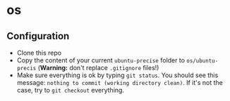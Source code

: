 os
==

Configuration
-------------

- Clone this repo
- Copy the content of your current `ubuntu-precise` folder to `os/ubuntu-precis`
(**Warning:** don't replace `.gitignore` files!)
- Make sure everything is ok by typing `git status`. You should see this message:
`nothing to commit (working directory clean)`. If it's not the case, try to `git checkout` everything.

